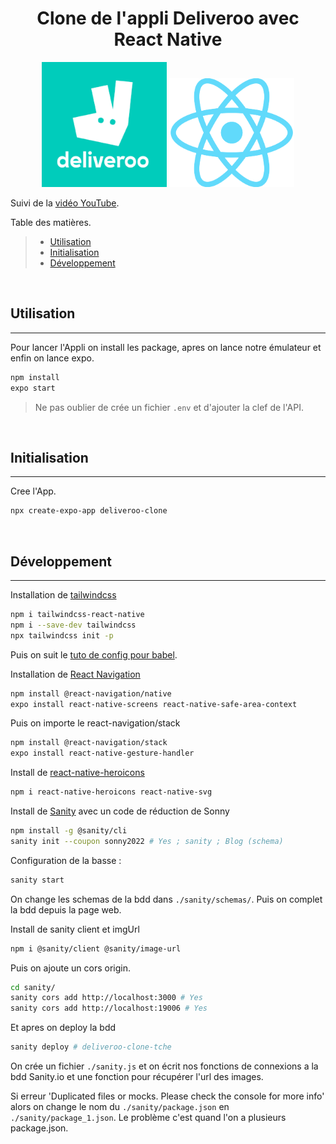 <h1 align="center">Clone de l'appli Deliveroo avec React Native</h1>

<p align="center">
    <a target="_blank"><img src="./assets/deliveroo-logo.jpg" width="200"></a>
    <a target="_blank"><img src="./assets/react-icon.svg.png" width="200"></a>
</p>

Suivi de la [vidéo YouTube](https://youtu.be/taPz40VmyzQ).


Table des matières.
> * [Utilisation](#Utilisation)
> * [Initialisation](#Initialisation)
> * [Développement](#Développement)


&nbsp;
## Utilisation
---

Pour lancer l'Appli on install les package, apres on lance notre émulateur et enfin on lance expo.  
```bash
npm install
expo start
```

> Ne pas oublier de crée un fichier `.env` et d'ajouter la clef de l'API.  


&nbsp;
## Initialisation
---

Cree l'App.    
```bash
npx create-expo-app deliveroo-clone
```


&nbsp;
## Développement
---

Installation de [tailwindcss](https://tailwindcss.com/docs/installation/framework-guides)
```bash
npm i tailwindcss-react-native
npm i --save-dev tailwindcss
npx tailwindcss init -p
```
Puis on suit le  [tuto de config pour babel](https://tailwindcss-react-native.vercel.app/compilation/babel).  

Installation de [React Navigation](https://reactnavigation.org/docs/getting-started/)
```bash
npm install @react-navigation/native
expo install react-native-screens react-native-safe-area-context
```
Puis on importe le react-navigation/stack
```bash
npm install @react-navigation/stack
expo install react-native-gesture-handler
```

Install de [react-native-heroicons](https://www.npmjs.com/package/react-native-heroicons)
```bash
npm i react-native-heroicons react-native-svg
```

Install de [Sanity](https://www.sanity.io/) avec un code de réduction de Sonny
```bash
npm install -g @sanity/cli
sanity init --coupon sonny2022 # Yes ; sanity ; Blog (schema)
```

Configuration de la basse :
```bash
sanity start
```
On change les schemas de la bdd dans `./sanity/schemas/`. Puis on complet la bdd depuis la page web.  

Install de sanity client et imgUrl
```bash
npm i @sanity/client @sanity/image-url
```

Puis on ajoute un cors origin.  
```bash
cd sanity/
sanity cors add http://localhost:3000 # Yes
sanity cors add http://localhost:19006 # Yes
```

Et apres on deploy la bdd
```bash
sanity deploy # deliveroo-clone-tche
```

On crée un fichier `./sanity.js` et on écrit nos fonctions de connexions a la bdd Sanity.io et une fonction pour récupérer l'url des images.  

Si erreur 'Duplicated files or mocks. Please check the console for more info' alors on change le nom du `./sanity/package.json` en `./sanity/package_1.json`. Le problème c'est quand l'on a plusieurs package.json.  
